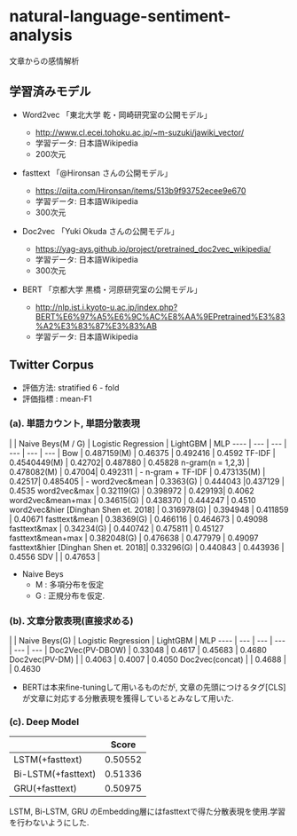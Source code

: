 # natural-language-sentiment-analysis
文章からの感情解析

## 学習済みモデル
* Word2vec
「東北大学 乾・岡崎研究室の公開モデル」
  - http://www.cl.ecei.tohoku.ac.jp/~m-suzuki/jawiki_vector/
  - 学習データ: 日本語Wikipedia
  - 200次元

* fasttext
「@Hironsan さんの公開モデル」
  - https://qiita.com/Hironsan/items/513b9f93752ecee9e670
  - 学習データ: 日本語Wikipedia
  - 300次元

* Doc2vec
「Yuki Okuda さんの公開モデル」
  - https://yag-ays.github.io/project/pretrained_doc2vec_wikipedia/
  - 学習データ: 日本語Wikipedia
  - 300次元

* BERT
「京都大学 黒橋・河原研究室の公開モデル」
   - http://nlp.ist.i.kyoto-u.ac.jp/index.php?BERT%E6%97%A5%E6%9C%AC%E8%AA%9EPretrained%E3%83%A2%E3%83%87%E3%83%AB
   - 学習データ: 日本語Wikipedia


## Twitter Corpus 
* 評価方法: stratified 6 - fold
* 評価指標 : mean-F1
### (a). 単語カウント, 単語分散表現
| | Naive Beys(M / G) | Logistic Regression | LightGBM | MLP
---- | --- | --- | --- | --- | --- |
Bow | 0.487159(M) | 0.46375 | 0.492416 | 0.4592
TF-IDF | 0.4540449(M) | 0.42702| 0.487880 | 0.45828
n-gram(n = 1,2,3) | 0.478082(M) | 0.47004| 0.492311 |  -
n-gram + TF-IDF | 0.473135(M) | 0.42517| 0.485405 | - 
word2vec&mean | 0.3363(G) | 0.444043 |0.437129 | 0.4535
word2vec&max | 0.32119(G) | 0.398972 | 0.429193| 0.4062
word2vec&mean+max | 0.34615(G) | 0.438370 | 0.444247 | 0.4510
word2vec&hier [Dinghan Shen et. 2018] | 0.316978(G) | 0.394948 | 0.411859 | 0.40671
fasttext&mean | 0.38369(G) | 0.466116 |  0.464673 | 0.49098
fasttext&max | 0.34234(G) | 0.440742 | 0.475811 | 0.45127
fasttext&mean+max | 0.382048(G)	 | 0.476638 | 0.477979 | 0.49097
fasttext&hier [Dinghan Shen et. 2018]| 0.33296(G) | 0.440843 | 0.443936 | 0.4556
SDV | | 0.47653 | 

* Naive Beys 
    * M : 多項分布を仮定
    * G : 正規分布を仮定.

### (b). 文章分散表現(直接求める)

| | Naive Beys(G) | Logistic Regression | LightGBM | MLP
---- | --- | --- | --- | --- | --- |
Doc2Vec(PV-DBOW) | 0.33048 | 0.4617 | 0.45683 | 0.4680
Doc2vec(PV-DM)  | | 0.4063 | 0.4007 | 0.4050
Doc2vec(concat) | | 0.4688 |  | 0.4630

* BERTは本来fine-tuningして用いるものだが, 文章の先頭につけるタグ[CLS]が文章に対応する分散表現を獲得しているとみなして用いた.

### (c). Deep Model

| | Score |
---- | --- |
| LSTM(+fasttext) | 0.50552 |
| Bi-LSTM(+fasttext) | 0.51336 |
| GRU(+fasttext) | 0.50975 |


LSTM, Bi-LSTM, GRU のEmbedding層にはfasttextで得た分散表現を使用.学習を行わないようにした.
